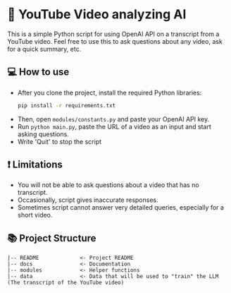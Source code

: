 # :movie_camera: YouTube Video analyzing AI

This is a simple Python script for using OpenAI API on a transcript from a YouTube video.
Feel free to use this to ask questions about any video, ask for a quick summary, etc.

## :computer: How to use

- After you clone the project, install the required Python libraries:
  ```bash
  pip install -r requirements.txt
  ```
- Then, open `modules/constants.py` and paste your OpenAI API key.
- Run `python main.py`, paste the URL of a video as an input and start asking questions.
- Write 'Quit' to stop the script

## :exclamation: Limitations

- You will not be able to ask questions about a video that has no transcript.
- Occasionally, script gives inaccurate responses.
- Sometimes script cannot answer very detailed queries, especially for a short video.

## :books: Project Structure  

```
|-- README             <- Project README
|-- docs               <- Documentation
|-- modules            <- Helper functions
|-- data               <- Data that will be used to "train" the LLM (The transcript of the YouTube video)
```
